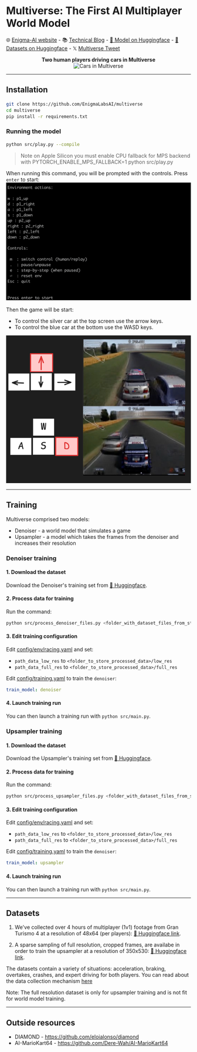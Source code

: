 # Multiverse: The First AI Multiplayer World Model

🌐 [Enigma-AI website](https://enigma-labs.io/) - 📚 [Technical Blog](https://enigma-labs.io/) - [🤗 Model on Huggingface](https://huggingface.co/Enigma-AI/multiverse) -  [🤗 Datasets on Huggingface](https://huggingface.co/datasets/Enigma-AI/multiplayer-racing-low-res) - 𝕏 [Multiverse Tweet](https://x.com/j0nathanj/status/1920516649511244258) 

<div align='center'>
 <b>Two human players driving cars in Multiverse</b>
<br>
  <img alt="Cars in Multiverse" src="assets/demo.gif" width="400">
</div>

---

## Installation
```bash
git clone https://github.com/EnigmaLabsAI/multiverse
cd multiverse
pip install -r requirements.txt
```

### Running the model

```bash
python src/play.py --compile
```

> Note on Apple Silicon you must enable CPU fallback for MPS backend with PYTORCH_ENABLE_MPS_FALLBACK=1 python src/play.py

When running this command, you will be prompted with the controls. Press `enter` to start:
![img.png](assets/img.png)

Then the game will be start:
* To control the silver car at the top screen use the arrow keys.
* To control the blue car at the bottom use the WASD keys.

![img_2.png](assets/img_2.png)

---


## Training

Multiverse comprised two models:
* Denoiser - a world model that simulates a game
* Upsampler - a model which takes the frames from the denoiser and increases their resolution

### Denoiser training

#### 1. Download the dataset
Download the Denoiser's training set from  [🤗 Huggingface](https://huggingface.co/datasets/Enigma-AI/multiplayer-racing-low-res).

#### 2. Process data for training
Run the command:
```bash
python src/process_denoiser_files.py <folder_with_dataset_files_from_step_one> <folder_to_store_processed_data>
```

#### 3. Edit training configuration

Edit [config/env/racing.yaml](config/env/racing.yaml) and set:
- `path_data_low_res` to `<folder_to_store_processed_data>/low_res`
- `path_data_full_res` to `<folder_to_store_processed_data>/full_res`

Edit [config/training.yaml](config/trainer.yaml) to train the `denoiser`:
```yaml
train_model: denoiser
```

#### 4. Launch training run

You can then launch a training run with `python src/main.py`.


### Upsampler training

#### 1. Download the dataset
Download the Upsampler's training set from  [🤗 Huggingface](https://huggingface.co/datasets/Enigma-AI/multiplayer-racing-full-res).

#### 2. Process data for training
Run the command:
```bash
python src/process_upsampler_files.py <folder_with_dataset_files_from_step_one> <folder_to_store_processed_data>
```

#### 3. Edit training configuration

Edit [config/env/racing.yaml](config/env/racing.yaml) and set:
- `path_data_low_res` to `<folder_to_store_processed_data>/low_res`
- `path_data_full_res` to `<folder_to_store_processed_data>/full_res`

Edit [config/training.yaml](config/trainer.yaml) to train the `denoiser`:
```yaml
train_model: upsampler
```

#### 4. Launch training run

You can then launch a training run with `python src/main.py`.


---

## Datasets

1. We've collected over 4 hours of multiplayer (1v1) footage from Gran Turismo 4 at a resolution of 48x64 (per players): [🤗 Huggingface link](https://huggingface.co/datasets/Enigma-AI/multiplayer-racing-low-res).

2. A sparse sampling of full resolution, cropped frames, are availabe in order to train the upsampler at a resolution of 350x530: [🤗 Huggingface link](https://huggingface.co/datasets/Enigma-AI/multiplayer-racing-full-res).

The datasets contain a variety of situations: acceleration, braking, overtakes, crashes, and expert driving for both players.
You can read about the data collection mechanism [here](https://enigma-labs.io/blog)

Note: The full resolution dataset is only for upsampler training and is not fit for world model training.

---

## Outside resources

- DIAMOND - https://github.com/eloialonso/diamond
- AI-MarioKart64 - https://github.com/Dere-Wah/AI-MarioKart64

